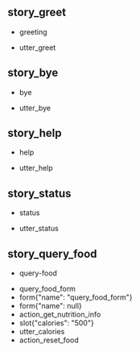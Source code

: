 ## story_greet

* greeting

- utter_greet

## story_bye

* bye

- utter_bye

## story_help

* help

- utter_help

## story_status

* status

- utter_status

## story_query_food

* query-food

- query_food_form
- form{"name": "query_food_form"}
- form{"name": null}
- action_get_nutrition_info
- slot{"calories": "500"}
- utter_calories
- action_reset_food
